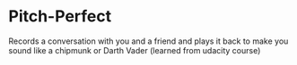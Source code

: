 Pitch-Perfect
=============
 Records a conversation with you and a friend and plays it back to make you sound like a chipmunk or Darth Vader
 (learned from udacity course)